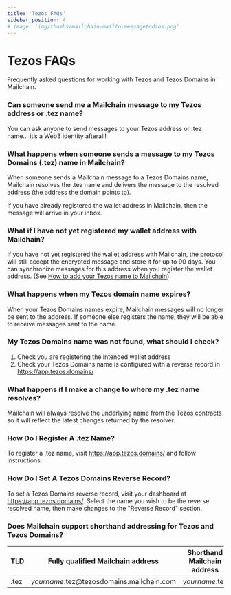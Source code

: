 ```yaml
---
title: 'Tezos FAQs'
sidebar_position: 4
# image: 'img/thumbs/mailchain-mailto-messagetodaos.png'
---
```


# Tezos FAQs

Frequently asked questions for working with Tezos and Tezos Domains in Mailchain.

### Can someone send me a Mailchain message to my Tezos address or .tez name?

You can ask anyone to send messages to your Tezos address or .tez name… it’s a Web3 identity afterall!

### What happens when someone sends a message to my Tezos Domains (.tez) name in Mailchain?

When someone sends a Mailchain message to a Tezos Domains name, Mailchain resolves the .tez name and delivers the message to the resolved address (the address the domain points to).

If you have already registered the wallet address in Mailchain, then the message will arrive in your inbox.

### What if I have not yet registered my wallet address with Mailchain?

If you have not yet registered the wallet address with Mailchain, the protocol will still accept the encrypted message and store it for up to 90 days. You can synchronize messages for this address when you register the wallet address. (See [How to add your Tezos name to Mailchain](/user/guides/wallets-and-identities/tezos/tezos-getting-started/#how-to-add-your-tezos-address-or-tez-domain-to-mailchain))

### What happens when my Tezos domain name expires?

When your Tezos Domains names expire, Mailchain messages will no longer be sent to the address. If someone else registers the name, they will be able to receive messages sent to the name.

### My Tezos Domains name was not found, what should I check?

1. Check you are registering the intended wallet address
2. Check your Tezos Domains name is configured with a reverse record in https://app.tezos.domains/

### What happens if I make a change to where my .tez name resolves?

Mailchain will always resolve the underlying name from the Tezos contracts so it will reflect the latest changes returned by the resolver.

### How Do I Register A .tez Name?

To register a .tez name, visit https://app.tezos.domains/ and follow instructions.

### How Do I Set A Tezos Domains Reverse Record?

To set a Tezos Domains reverse record, visit your dashboard at https://app.tezos.domains/. Select the name you wish to be the reverse resolved name, then make changes to the "Reverse Record" section.

### Does Mailchain support shorthand addressing for Tezos and Tezos Domains?

| TLD  | Fully qualified Mailchain address                      | Shorthand Mailchain address | Name service address                     |
| ---- | ------------------------------------------------------ | --------------------------- | ---------------------------------------- |
| .tez | _yourname_.tez<span>@</span>tezosdomains.mailchain.com | _yourname_.tez              | _yourname_.tez<span>@</span>tezosdomains |
